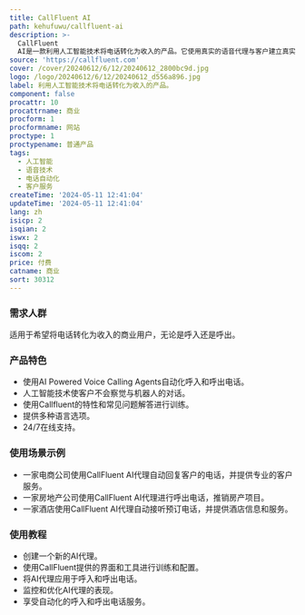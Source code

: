 ```yaml
---
title: CallFluent AI
path: kehufuwu/callfluent-ai
description: >-
  CallFluent
  AI是一款利用人工智能技术将电话转化为收入的产品。它使用真实的语音代理与客户建立真实的连接，提供更好的业务结果。它具有模拟人类声音、易于使用的界面和自动化功能等优点。
source: 'https://callfluent.com'
cover: /cover/20240612/6/12/20240612_2800bc9d.jpg
logo: /logo/20240612/6/12/20240612_d556a896.jpg
label: 利用人工智能技术将电话转化为收入的产品。
component: false
procattr: 10
procattrname: 商业
procform: 1
procformname: 网站
proctype: 1
proctypename: 普通产品
tags:
  - 人工智能
  - 语音技术
  - 电话自动化
  - 客户服务
createTime: '2024-05-11 12:41:04'
updateTime: '2024-05-11 12:41:04'
lang: zh
isicp: 2
isqian: 2
iswx: 2
isqq: 2
iscom: 2
price: 付费
catname: 商业
sort: 30312
---
```




### 需求人群
适用于希望将电话转化为收入的商业用户，无论是呼入还是呼出。

### 产品特色
- 使用AI Powered Voice Calling Agents自动化呼入和呼出电话。
- 人工智能技术使客户不会察觉与机器人的对话。
- 使用Callfluent的特性和常见问题解答进行训练。
- 提供多种语言选项。
- 24/7在线支持。

### 使用场景示例
- 一家电商公司使用CallFluent AI代理自动回复客户的电话，并提供专业的客户服务。
- 一家房地产公司使用CallFluent AI代理进行呼出电话，推销房产项目。
- 一家酒店使用CallFluent AI代理自动接听预订电话，并提供酒店信息和服务。

### 使用教程
- 创建一个新的AI代理。
- 使用CallFluent提供的界面和工具进行训练和配置。
- 将AI代理应用于呼入和呼出电话。
- 监控和优化AI代理的表现。
- 享受自动化的呼入和呼出电话服务。

  
